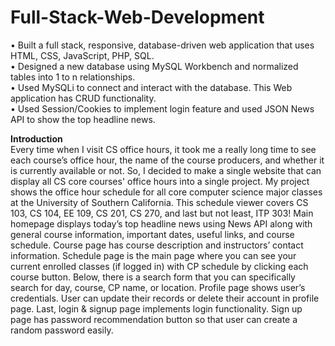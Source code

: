 # Full-Stack-Web-Development
• Built a full stack, responsive, database-driven web application that uses HTML, CSS, JavaScript, PHP, SQL.<br />
• Designed a new database using MySQL Workbench and normalized tables into 1 to n relationships.<br />
• Used MySQLi to connect and interact with the database. This Web application has CRUD functionality.<br />
• Used Session/Cookies to implement login feature and used JSON News API to show the top headline news.<br />

<strong>Introduction</strong><br />
Every time when I visit CS office hours, it took me a really long time to see each course’s office hour, the name of
the course producers, and whether it is currently available or not. So, I decided to make a single website that
can display all CS core courses' office hours into a single project. My project shows the office hour schedule for
all core computer science major classes at the University of Southern California. This schedule viewer covers CS
103, CS 104, EE 109, CS 201, CS 270, and last but not least, ITP 303! Main homepage displays today’s top
headline news using News API along with general course information, important dates, useful links, and course
schedule. Course page has course description and instructors’ contact information. Schedule page is the main
page where you can see your current enrolled classes (if logged in) with CP schedule by clicking each course
button. Below, there is a search form that you can specifically search for day, course, CP name, or location.
Profile page shows user’s credentials. User can update their records or delete their account in profile page. Last,
login & signup page implements login functionality. Sign up page has password recommendation button so that
user can create a random password easily.
